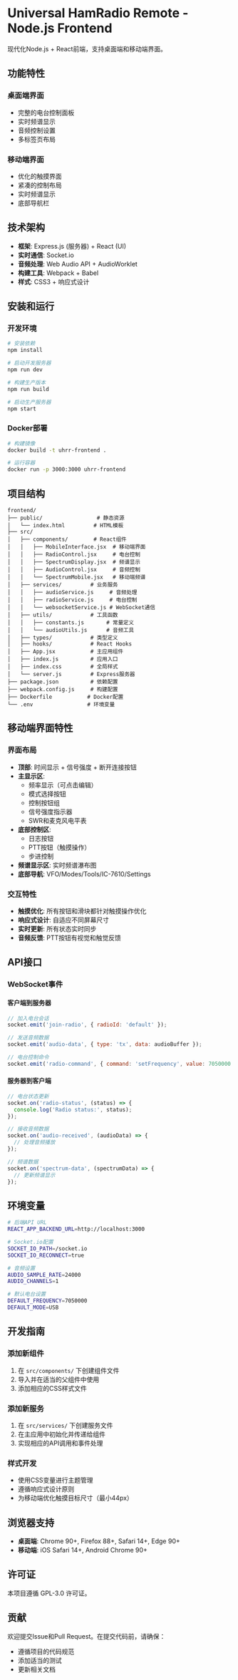 # Universal HamRadio Remote - Node.js Frontend

现代化Node.js + React前端，支持桌面端和移动端界面。

## 功能特性

### 桌面端界面
- 完整的电台控制面板
- 实时频谱显示
- 音频控制设置
- 多标签页布局

### 移动端界面
- 优化的触摸界面
- 紧凑的控制布局
- 实时频谱显示
- 底部导航栏

## 技术架构

- **框架**: Express.js (服务器) + React (UI)
- **实时通信**: Socket.io
- **音频处理**: Web Audio API + AudioWorklet
- **构建工具**: Webpack + Babel
- **样式**: CSS3 + 响应式设计

## 安装和运行

### 开发环境

```bash
# 安装依赖
npm install

# 启动开发服务器
npm run dev

# 构建生产版本
npm run build

# 启动生产服务器
npm start
```

### Docker部署

```bash
# 构建镜像
docker build -t uhrr-frontend .

# 运行容器
docker run -p 3000:3000 uhrr-frontend
```

## 项目结构

```
frontend/
├── public/                 # 静态资源
│   └── index.html         # HTML模板
├── src/
│   ├── components/        # React组件
│   │   ├── MobileInterface.jsx  # 移动端界面
│   │   ├── RadioControl.jsx     # 电台控制
│   │   ├── SpectrumDisplay.jsx  # 频谱显示
│   │   ├── AudioControl.jsx     # 音频控制
│   │   └── SpectrumMobile.jsx   # 移动端频谱
│   ├── services/         # 业务服务
│   │   ├── audioService.js     # 音频处理
│   │   ├── radioService.js     # 电台控制
│   │   └── websocketService.js # WebSocket通信
│   ├── utils/            # 工具函数
│   │   ├── constants.js       # 常量定义
│   │   └── audioUtils.js      # 音频工具
│   ├── types/            # 类型定义
│   ├── hooks/            # React Hooks
│   ├── App.jsx           # 主应用组件
│   ├── index.js          # 应用入口
│   ├── index.css         # 全局样式
│   └── server.js         # Express服务器
├── package.json          # 依赖配置
├── webpack.config.js     # 构建配置
├── Dockerfile           # Docker配置
└── .env                 # 环境变量
```

## 移动端界面特性

### 界面布局
- **顶部**: 时间显示 + 信号强度 + 断开连接按钮
- **主显示区**:
  - 频率显示（可点击编辑）
  - 模式选择按钮
  - 控制按钮组
  - 信号强度指示器
  - SWR和麦克风电平表
- **底部控制区**:
  - 日志按钮
  - PTT按钮（触摸操作）
  - 步进控制
- **频谱显示区**: 实时频谱瀑布图
- **底部导航**: VFO/Modes/Tools/IC-7610/Settings

### 交互特性
- **触摸优化**: 所有按钮和滑块都针对触摸操作优化
- **响应式设计**: 自适应不同屏幕尺寸
- **实时更新**: 所有状态实时同步
- **音频反馈**: PTT按钮有视觉和触觉反馈

## API接口

### WebSocket事件

#### 客户端到服务器
```javascript
// 加入电台会话
socket.emit('join-radio', { radioId: 'default' });

// 发送音频数据
socket.emit('audio-data', { type: 'tx', data: audioBuffer });

// 电台控制命令
socket.emit('radio-command', { command: 'setFrequency', value: 7050000 });
```

#### 服务器到客户端
```javascript
// 电台状态更新
socket.on('radio-status', (status) => {
  console.log('Radio status:', status);
});

// 接收音频数据
socket.on('audio-received', (audioData) => {
  // 处理音频播放
});

// 频谱数据
socket.on('spectrum-data', (spectrumData) => {
  // 更新频谱显示
});
```

## 环境变量

```bash
# 后端API URL
REACT_APP_BACKEND_URL=http://localhost:3000

# Socket.io配置
SOCKET_IO_PATH=/socket.io
SOCKET_IO_RECONNECT=true

# 音频设置
AUDIO_SAMPLE_RATE=24000
AUDIO_CHANNELS=1

# 默认电台设置
DEFAULT_FREQUENCY=7050000
DEFAULT_MODE=USB
```

## 开发指南

### 添加新组件
1. 在 `src/components/` 下创建组件文件
2. 导入并在适当的父组件中使用
3. 添加相应的CSS样式文件

### 添加新服务
1. 在 `src/services/` 下创建服务文件
2. 在主应用中初始化并传递给组件
3. 实现相应的API调用和事件处理

### 样式开发
- 使用CSS变量进行主题管理
- 遵循响应式设计原则
- 为移动端优化触摸目标尺寸（最小44px）

## 浏览器支持

- **桌面端**: Chrome 90+, Firefox 88+, Safari 14+, Edge 90+
- **移动端**: iOS Safari 14+, Android Chrome 90+

## 许可证

本项目遵循 GPL-3.0 许可证。

## 贡献

欢迎提交Issue和Pull Request。在提交代码前，请确保：
- 遵循项目的代码规范
- 添加适当的测试
- 更新相关文档
